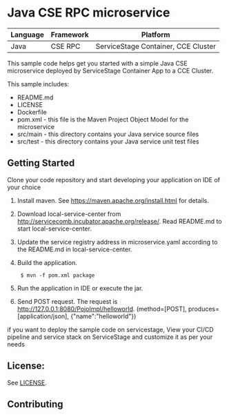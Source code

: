 # Java CSE RPC microservice

| Language | Framework | Platform
| -------- | -------- |--------|
| Java | CSE RPC | ServiceStage Container, CCE Cluster|

This sample code helps get you started with a simple Java CSE microservice
deployed by ServiceStage Container App to a CCE Cluster.

This sample includes:

* README.md
* LICENSE
* Dockerfile
* pom.xml - this file is the Maven Project Object Model for the microservice
* src/main - this directory contains your Java service source files
* src/test - this directory contains your Java service unit test files

## Getting Started

Clone your code repository and start developing your application on IDE of your choice

1. Install maven.  See https://maven.apache.org/install.html for details.

2. Download local-service-center from http://servicecomb.incubator.apache.org/release/. Read README.md to start local-service-center.

3. Update the service registry address in microservice.yaml according to the README.md in local-service-center.

4. Build the application.

        $ mvn -f pom.xml package

5. Run the application in IDE or execute the jar.

6. Send POST request. The request is http://127.0.0.1:8080/PojoImpl/helloworld. (method=[POST], produces=[application/json], {"name":"helloworld"})

if you want to deploy the sample code on servicestage, View your CI/CD pipeline and service stack on ServiceStage and customize it as per your needs

## License:

See [LICENSE](LICENSE).

## Contributing
